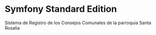 Symfony Standard Edition
========================

 Sistema de Registro de los Consejos Comunales de la parroquia Santa Rosalia

